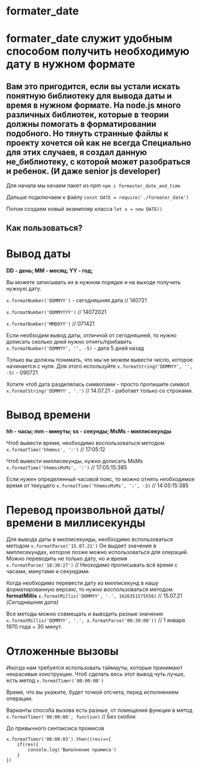# formater_date

formater_date служит удобным способом получить необходимую дату в нужном формате
=============
Вам это пригодится, если вы устали искать понятную библиотеку для вывода даты и время в нужном формате.
На node.js **много** различных библиотек, которые в теории должны помогать в форматировании подобного.
Но тянуть странные файлы к проекту хочется ой как не всегда
Специально для этих случаев, я создал данную не_библиотеку, с которой может разобраться и ребенок. (И даже senior js developer)
---

Для начала мы качаем пакет из npm 
`npm i formaster_date_and_time`

Дальше подключаем к файлу
`const DATE = require('./formater_date')`

Потом создаем новый экземпляр класса
`let x = new DATE()`

Как пользоваться? 
----

Вывод даты
===

**DD - день; MM - месяц; YY - год;**

Вы можете записывать их в нужном порядке и на выходе получить нужную дату.

`x.formatNumber('DDMMYY')` - сегодняшняя дата // 140721

`x.formatNumber('DDMMYYYY')`  // 14072021

`x.formatNumber('MMDDYY')`  // 071421

Если необходим вывод даты, отличной от сегодняшней, то нужно дописать сколько дней нужно отнять/прибавить
`x.formatNumber('DDMMYY', '', -5)` - дата 5 дней назад

Только вы должны понимать, что мы не можем вывести число, которое начинается с нуля. 
Для этого используйте
`x.formatString('DDMMYY', '', -5)` - 090721

Хотите чтоб дата разделялась символами - просто пропишите символ
`x.formatString('DDMMYY', '.')` // 14.07.21 - работает только со строками.

Вывод времени
===

**hh - часы; mm - минуты; ss - секунды; MsMs - миллисекунды**

Чтоб вывести время, необходимо воспользоваться методом 
`x.formatTime('hhmmss', ':')` // 17:05:12

Чтоб вывести миллисекунды, нужно дописать MsMs 
`x.formatTime('hhmmssMsMs', ':')` // 17:05:15:385

Если нужен определенный часовой пояс, то можно отнять необходимое время от текущего
`x.formatTime('hhmmssMsMs', ':', -3)`  // 14:05:15:385

Перевод произвольной даты/времени в миллисекунды
===

Для вывода даты в миллисекунды, необходимо вспользоваться методом `x.formatParse('15.07.21')`
Он выдает значение в миллесекундах, которое позже можно использоваться для операций.
Можно переводить не только дату, но и время `x.formatParse('18:30:27')` // Неоходимо прописывать всё время с часами, минутами и секундами.

Когда необходимо перевести дату из миллисекунд в нашу форматированную версию, то нужно 
воспользоваться методом **formatMillis**
`x.formatMillis('DDMMYY', '.', 1626351575556)` // 15.07.21 *(Сегодняшняя дата)*

Все методы можно совмещать и выводить разные значения
`x.formatMillis('DDMMYY', '.', x.formatParse('00:30:00'))` // 1 января 1970 года + 30 минут.

Отложенные вызовы
===

Иногда нам требуется использовать таймауты, которые принимают некрасивые конструкции.
Чтоб сделать весь этот вывод чуть лучше, есть метод `x.formatTimer('00:00:00')`

Время, что вы укажите, будет точкой отсчета, перед исполнением операции. 

Варианты способа вызова есть разные, от помещения функции в метод `x.formatTimer('00:00:00', function)` // Без скобок

До привычного синтаксиса промисов 
```
x.formatTimer('00:00:03').then((res)=>{
    if(res){
        console.log('Выполнение промиса')
    }
})
```


